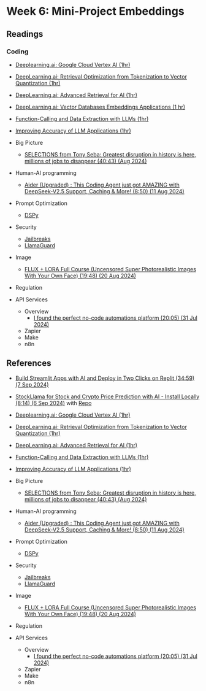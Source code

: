 # Week 6: Mini-Project Embeddings

## Readings


### Coding

* [Deeplearning.ai: Google Cloud Vertex AI (1hr)](https://www.deeplearning.ai/short-courses/google-cloud-vertex-ai/)
* [DeepLearning.ai: Retrieval Optimization from Tokenization to Vector Quantization (1hr)](https://www.deeplearning.ai/short-courses/retrieval-optimization-from-tokenization-to-vector-quantization/)
* [DeepLearning.ai: Advanced Retrieval for AI (1hr)](https://www.deeplearning.ai/short-courses/advanced-retrieval-for-ai/)
* [DeepLearning.ai: Vector Databases Embeddings Applications (1 hr)](https://www.deeplearning.ai/short-courses/vector-databases-embeddings-applications/)

* [Function-Calling and Data Extraction with LLMs (1hr)](https://www.deeplearning.ai/short-courses/function-calling-and-data-extraction-with-llms/)
* [Improving Accuracy of LLM Applications (1hr)](https://www.deeplearning.ai/short-courses/improving-accuracy-of-llm-applications/)

* Big Picture
  * [SELECTIONS from Tony Seba: Greatest disruption in history is here, millions of jobs to disappear (40:43) (Aug 2024)](https://www.youtube.com/watch?v=A_-_sjbJwqg)

* Human-AI programming

  * [Aider (Upgraded) : This Coding Agent just got AMAZING with DeepSeek-V2.5 Support, Caching & More! (8:50) (11 Aug 2024)](https://www.youtube.com/watch?v=s0nzjuJeibQ)

* Prompt Optimization
  * [DSPy](https://pyimagesearch.com/2024/09/09/llmops-with-dspy-build-rag-systems-using-declarative-programming/?ref=dailydev)

* Security
  * [Jailbreaks](https://jailbreaks.org/)
  * [LlamaGuard](../modules/oh_noes_404.md)

* Image
  * [FLUX + LORA Full Course (Uncensored Super Photorealistic Images With Your Own Face) (19:48) (20 Aug 2024)](https://www.youtube.com/watch?v=1m7ZVCy3728)

* Regulation

* API Services
  * Overview
    * [I found the perfect no-code automations platform (20:05) (31 Jul 2024)](https://www.youtube.com/watch?v=CexNGoRNvv4)
  * Zapier
  * Make
  * n8n

## References

* [Build Streamlit Apps with AI and Deploy in Two Clicks on Replit (34:59) (7 Sep 2024)](https://www.youtube.com/watch?v=UFyXVC_nzZE)
* [StockLlama for Stock and Crypto Price Prediction with AI - Install Locally (8:14) (6 Sep 2024)](https://www.youtube.com/watch?v=zss8d793DDg) with [Repo](https://github.com/LegallyCoder/StockLlama)



* [Deeplearning.ai: Google Cloud Vertex AI (1hr)](https://www.deeplearning.ai/short-courses/google-cloud-vertex-ai/)
* [DeepLearning.ai: Retrieval Optimization from Tokenization to Vector Quantization (1hr)](https://www.deeplearning.ai/short-courses/retrieval-optimization-from-tokenization-to-vector-quantization/)
* [DeepLearning.ai: Advanced Retrieval for AI (1hr)](https://www.deeplearning.ai/short-courses/advanced-retrieval-for-ai/)


* [Function-Calling and Data Extraction with LLMs (1hr)](https://www.deeplearning.ai/short-courses/function-calling-and-data-extraction-with-llms/)
* [Improving Accuracy of LLM Applications (1hr)](https://www.deeplearning.ai/short-courses/improving-accuracy-of-llm-applications/)

* Big Picture
  * [SELECTIONS from Tony Seba: Greatest disruption in history is here, millions of jobs to disappear (40:43) (Aug 2024)](https://www.youtube.com/watch?v=A_-_sjbJwqg)

* Human-AI programming

  * [Aider (Upgraded) : This Coding Agent just got AMAZING with DeepSeek-V2.5 Support, Caching & More! (8:50) (11 Aug 2024)](https://www.youtube.com/watch?v=s0nzjuJeibQ)

* Prompt Optimization
  * [DSPy](https://pyimagesearch.com/2024/09/09/llmops-with-dspy-build-rag-systems-using-declarative-programming/?ref=dailydev)

* Security
  * [Jailbreaks](https://jailbreaks.org/)
  * [LlamaGuard](../modules/oh_noes_404.md)

* Image
  * [FLUX + LORA Full Course (Uncensored Super Photorealistic Images With Your Own Face) (19:48) (20 Aug 2024)](https://www.youtube.com/watch?v=1m7ZVCy3728)

* Regulation

* API Services
  * Overview
    * [I found the perfect no-code automations platform (20:05) (31 Jul 2024)](https://www.youtube.com/watch?v=CexNGoRNvv4)
  * Zapier
  * Make
  * n8n